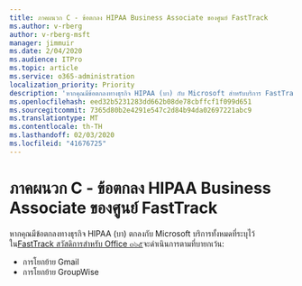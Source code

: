 ```yaml
---
title: ภาคผนวก C - ข้อตกลง HIPAA Business Associate ของศูนย์ FastTrack
ms.author: v-rberg
author: v-rberg-msft
manager: jimmuir
ms.date: 2/04/2020
ms.audience: ITPro
ms.topic: article
ms.service: o365-administration
localization_priority: Priority
description: 'หากคุณมีข้อตกลงทางธุรกิจ HIPAA (บา) กับ Microsoft สำหรับบริการ FastTrack บริการทั้งหมดที่ระบุไว้ใน FastTrack Center สวัสดิการสำหรับ Office ๓๖๕จะรวมอยู่ในการบายกเว้น:'
ms.openlocfilehash: eed32b5231283dd662b08de78cbffcf1f099d651
ms.sourcegitcommit: 7365d80b2e4291e547c2d84b94da02697221abc9
ms.translationtype: MT
ms.contentlocale: th-TH
ms.lasthandoff: 02/03/2020
ms.locfileid: "41676725"
---
```

# <a name="appendix-c---fasttrack-center-hipaa-business-associate-agreement"></a>ภาคผนวก C - ข้อตกลง HIPAA Business Associate ของศูนย์ FastTrack

หากคุณมีข้อตกลงทางธุรกิจ HIPAA (บา) ตกลงกับ Microsoft บริการทั้งหมดที่ระบุไว้ใน[FastTrack สวัสดิการสำหรับ Office ๓๖๕](O365-fasttrack-benefit-for-office-365.md)จะดำเนินการตามที่บายกเว้น: 
  
- การโยกย้าย Gmail   
- การโยกย้าย GroupWise
    

